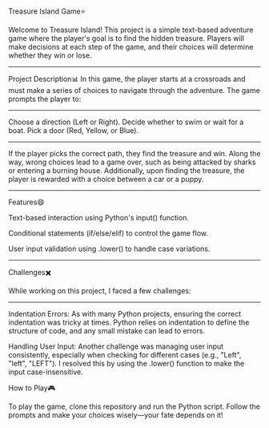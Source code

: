 Treasure Island Game⭐


Welcome to Treasure Island! This project is a simple text-based adventure game where the player's goal is to find the hidden treasure.
Players will make decisions at each step of the game, and their choices will determine whether they win or lose.


-------------------------------------------------------------------------------------------------------------------------------------------------------------------------------------------------------------------------------------------------------------------------------------------------------------------

Project Description📊
In this game, the player starts at a crossroads and must make a series of choices to navigate through the adventure. 
The game prompts the player to:


-------------------------------------------------------------------------------------------------------------------------------------------------------------------------------------------------------------------------------------------------------------------------------------------------------------------
Choose a direction (Left or Right).
Decide whether to swim or wait for a boat.
Pick a door (Red, Yellow, or Blue).


------------------------------------------------------------------------------------------------------------------------------------------------------------------------------------------------------------------------------------------------------------------------------------------------------------------------


If the player picks the correct path, they find the treasure and win. 
Along the way, wrong choices lead to a game over, such as being attacked by sharks or entering a burning house.
Additionally, upon finding the treasure, the player is rewarded with a choice between a car or a puppy.

-------------------------------------------------------------------------------------------------------------------------------------------------------------------------------------------------------------------------------------------------------------------------------------------------------------------------

Features😄



Text-based interaction using Python's input() function.


Conditional statements (if/else/elif) to control the game flow.


User input validation using .lower() to handle case variations.


-----------------------------------------------------------------------------------------------------------------------------------------------------------------------------------------------------------------------------------------------------------------------------------------------------------------------------


Challenges✖️



While working on this project, I faced a few challenges:

--------------------------------------------------------------------------------------------------------------------------------------------------------------------------------------------------------------------------------------------------------------------------------------------------------------------------------

Indentation Errors: As with many Python projects, ensuring the correct indentation was tricky at times. Python relies on indentation to define the structure of code, and any small mistake can lead to errors.



Handling User Input: Another challenge was managing user input consistently, especially when checking for different cases (e.g., "Left", "left", "LEFT"). I resolved this by using the .lower() function to make the input case-insensitive.




How to Play🎮



To play the game, clone this repository and run the Python script. Follow the prompts and make your choices wisely—your fate depends on it!

